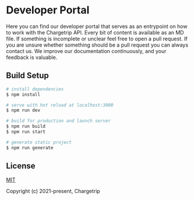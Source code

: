# Developer Portal

Here you can find our developer portal that serves as an entrypoint on how to work with the Chargetrip API. Every bit of content is available as an MD file. If something is incomplete or unclear feel free to open a pull request. If you are unsure whether something should be a pull request you can always contact us. We improve our documentation continuously, and your feedback is valuable.

## Build Setup

```bash
# install dependencies
$ npm install

# serve with hot reload at localhost:3000
$ npm run dev

# build for production and launch server
$ npm run build
$ npm run start

# generate static project
$ npm run generate
```
## License
[MIT](https://opensource.org/licenses/MIT)

Copyright (c) 2021-present, Chargetrip